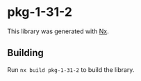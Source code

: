 # pkg-1-31-2

This library was generated with [Nx](https://nx.dev).

## Building

Run `nx build pkg-1-31-2` to build the library.
